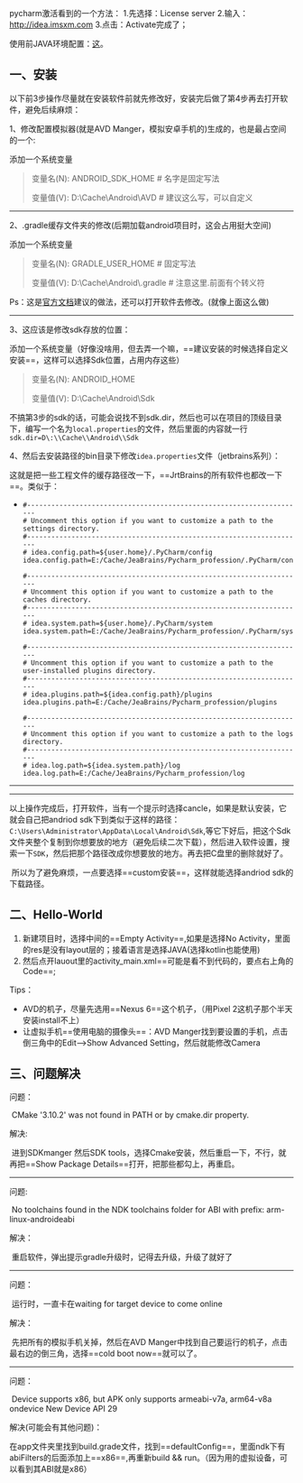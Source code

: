 pycharm激活看到的一个方法：
1.先选择：License server
2.输入：http://idea.imsxm.com
3.点击：Activate完成了；

使用前JAVA环境配置：[这](https://www.jdkdownload.com/)。

## 一、安装

​	以下前3步操作尽量就在安装软件前就先修改好，安装完后做了第4步再去打开软件，避免后续麻烦：

1、修改配置模拟器(就是AVD Manger，模拟安卓手机的)生成的，也是最占空间的一个:

添加一个系统变量

>变量名(N): ANDROID_SDK_HOME          # 名字是固定写法 
>
>变量值(V): D:\Cache\Android\AVD       # 建议这么写，可以自定义

***

2、.gradle缓存文件夹的修改(后期加载android项目时，这会占用挺大空间)

添加一个系统变量

>变量名(N): GRADLE_USER_HOME      # 固定写法
>
>变量值(V): D:\Cache\Android\\.gradle    # 注意这里.前面有个转义符

Ps：这是[官方文档](https://developer.android.com/studio/intro/studio-config?utm_source=android-studio#antivirus-impact)建议的做法，还可以打开软件去修改。(就像上面这么做)

***

3、这应该是修改sdk存放的位置：

添加一个系统变量（好像没啥用，但去弄一个嘛，==建议安装的时候选择自定义安装==，这样可以选择Sdk位置，占用内存这些）

> 变量名(N): ANDROID_HOME
>
> 变量值(V): D:\Cache\Android\Sdk

​	不搞第3步的sdk的话，可能会说找不到sdk.dir，然后也可以在项目的顶级目录下，编写一个名为`local.properties`的文件，然后里面的内容就一行`sdk.dir=D\:\\Cache\\Android\\Sdk` 

4、然后去安装路径的bin目录下修改`idea.properties`文件（jetbrains系列）：

​	这就是把一些工程文件的缓存路径改一下，==JrtBrains的所有软件也都改一下==。类似于：

- ```
  #---------------------------------------------------------------------
  # Uncomment this option if you want to customize a path to the settings directory.
  #---------------------------------------------------------------------
  # idea.config.path=${user.home}/.PyCharm/config
  idea.config.path=E:/Cache/JeaBrains/Pycharm_profession/.PyCharm/config
  
  #---------------------------------------------------------------------
  # Uncomment this option if you want to customize a path to the caches directory.
  #---------------------------------------------------------------------
  # idea.system.path=${user.home}/.PyCharm/system
  idea.system.path=E:/Cache/JeaBrains/Pycharm_profession/.PyCharm/system
  
  #---------------------------------------------------------------------
  # Uncomment this option if you want to customize a path to the user-installed plugins directory.
  #---------------------------------------------------------------------
  # idea.plugins.path=${idea.config.path}/plugins
  idea.plugins.path=E:/Cache/JeaBrains/Pycharm_profession/plugins
  
  #---------------------------------------------------------------------
  # Uncomment this option if you want to customize a path to the logs directory.
  #---------------------------------------------------------------------
  # idea.log.path=${idea.system.path}/log
  idea.log.path=E:/Cache/JeaBrains/Pycharm_profession/log
  ```

-----------------------------------------

-------------------------------------------------------------------------

​	以上操作完成后，打开软件，当有一个提示时选择cancle，如果是默认安装，它就会自己把andriod sdk下到类似于这样的路径：`C:\Users\Administrator\AppData\Local\Android\Sdk`,等它下好后，把这个Sdk文件夹整个复制到你想要放的地方（避免后续二次下载），然后进入软件设置，搜索一下`SDK`，然后把那个路径改成你想要放的地方。再去把C盘里的删除就好了。

​	所以为了避免麻烦，一点要选择==custom安装==，这样就能选择andriod sdk的下载路径。

## 二、Hello-World

1. 新建项目时，选择中间的==Empty Activity==,如果是选择No Activity，里面的res是没有layout层的；接着语言是选择JAVA(选择kotlin也能使用)
2. 然后点开lauout里的activity_main.xml==可能是看不到代码的，要点右上角的Code==;

Tips：

- AVD的机子，尽量先选用==Nexus 6==这个机子，（用Pixel 2这机子那个半天安装install不上）
- 让虚拟手机==使用电脑的摄像头==：AVD Manger找到要设置的手机，点击倒三角中的Edit-->Show Advanced Setting，然后就能修改Camera

## 三、问题解决

问题：	

​	CMake '3.10.2' was not found in PATH or by cmake.dir property.

解决:

​	进到SDKmanger 然后SDK tools，选择Cmake安装，然后重启一下，不行，就再把==Show Package Details==打开，把那些都勾上，再重启。

---

问题:

​	No toolchains found in the NDK toolchains folder for ABI with prefix: arm-linux-androideabi

解决：

​	重启软件，弹出提示gradle升级时，记得去升级，升级了就好了

---

问题：

​	运行时，一直卡在waiting for target device to come online

解决：

​	先把所有的模拟手机关掉，然后在AVD Manger中找到自己要运行的机子，点击最右边的倒三角，选择==cold boot now==就可以了。

---

问题：

​	Device supports x86, but APK only supports armeabi-v7a, arm64-v8a ondevice New Device API 29

解决(可能会有其他问题)：

​	在app文件夹里找到build.grade文件，找到==defaultConfig==，里面ndk下有abiFilters的后面添加上==x86==,再重新build && run。（因为用的虚拟设备，可以看到其ABI就是x86）